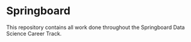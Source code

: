 # Springboard

This repository contains all work done throughout the Springboard Data Science Career Track.
